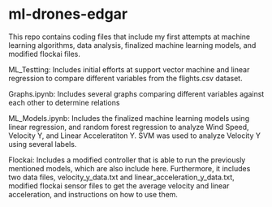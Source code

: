# ml-drones-edgar

This repo contains coding files that include my first attempts at machine learning algorithms, data analysis, finalized machine learning models, and modified flockai files.

ML_Testting: Includes initial efforts at support vector machine and linear regression to compare different variables from the flights.csv dataset.

Graphs.ipynb: Includes several graphs comparing different variables against each other to determine relations

ML_Models.ipynb: Includes the finalized machine learning models using linear regression, and random forest regression to analyze Wind Speed, Velocity Y, and Linear Acceleratiton Y. SVM was used to analyze Velocity Y using several labels.

Flockai: Includes a modified controller that is able to run the previously mentioned models, which are also include here. Furthermore, it includes two data files, velocity_y_data.txt and linear_acceleration_y_data.txt, modified flockai sensor files to get the average velocity and linear acceleration, and instructions on how to use them. 
